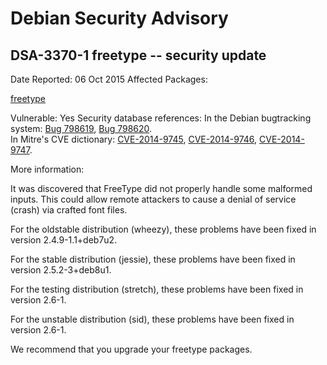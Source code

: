
Debian Security Advisory
========================


DSA-3370-1 freetype -- security update
--------------------------------------



Date Reported:
06 Oct 2015
Affected Packages:

[freetype](https://packages.debian.org/src:freetype)

Vulnerable:
Yes
Security database references:
In the Debian bugtracking system: [Bug 798619](https://bugs.debian.org/cgi-bin/bugreport.cgi?bug=798619), [Bug 798620](https://bugs.debian.org/cgi-bin/bugreport.cgi?bug=798620).  
In Mitre's CVE dictionary: [CVE-2014-9745](https://security-tracker.debian.org/tracker/CVE-2014-9745), [CVE-2014-9746](https://security-tracker.debian.org/tracker/CVE-2014-9746), [CVE-2014-9747](https://security-tracker.debian.org/tracker/CVE-2014-9747).  

More information:

It was discovered that FreeType did not properly handle some malformed
inputs. This could allow remote attackers to cause a denial of service
(crash) via crafted font files.


For the oldstable distribution (wheezy), these problems have been fixed
in version 2.4.9-1.1+deb7u2.


For the stable distribution (jessie), these problems have been fixed in
version 2.5.2-3+deb8u1.


For the testing distribution (stretch), these problems have been fixed
in version 2.6-1.


For the unstable distribution (sid), these problems have been fixed in
version 2.6-1.


We recommend that you upgrade your freetype packages.





